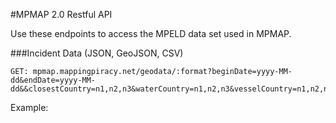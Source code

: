 #MPMAP 2.0 Restful API

Use these endpoints to access the MPELD data set used in MPMAP.


###Incident Data (JSON, GeoJSON, CSV)
```
GET: mpmap.mappingpiracy.net/geodata/:format?beginDate=yyyy-MM-dd&endDate=yyyy-MM-dd&&closestCountry=n1,n2,n3&waterCountry=n1,n2,n3&vesselCountry=n1,n2,n3&vesselType=n1,n2,n3&vesselStatus=n1,n2,n3&incidentType=n1,n2,n3&incidentAction=n1,n2,n3
```
Example:
